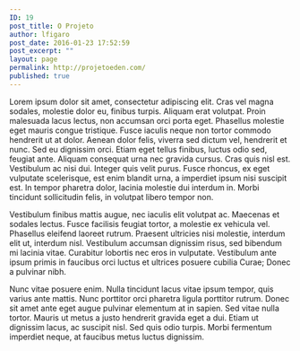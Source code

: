 ```yaml
---
ID: 19
post_title: O Projeto
author: lfigaro
post_date: 2016-01-23 17:52:59
post_excerpt: ""
layout: page
permalink: http://projetoeden.com/
published: true
---
```

Lorem ipsum dolor sit amet, consectetur adipiscing elit. Cras vel magna sodales, molestie dolor eu, finibus turpis. Aliquam erat volutpat. Proin malesuada lacus lectus, non accumsan orci porta eget. Phasellus molestie eget mauris congue tristique. Fusce iaculis neque non tortor commodo hendrerit ut at dolor. Aenean dolor felis, viverra sed dictum vel, hendrerit et nunc. Sed eu dignissim orci. Etiam eget tellus finibus, luctus odio sed, feugiat ante. Aliquam consequat urna nec gravida cursus. Cras quis nisl est. Vestibulum ac nisi dui. Integer quis velit purus. Fusce rhoncus, ex eget vulputate scelerisque, est enim blandit urna, a imperdiet ipsum nisi suscipit est. In tempor pharetra dolor, lacinia molestie dui interdum in. Morbi tincidunt sollicitudin felis, in volutpat libero tempor non.

Vestibulum finibus mattis augue, nec iaculis elit volutpat ac. Maecenas et sodales lectus. Fusce facilisis feugiat tortor, a molestie ex vehicula vel. Phasellus eleifend laoreet rutrum. Praesent ultricies nisi molestie, interdum elit ut, interdum nisl. Vestibulum accumsan dignissim risus, sed bibendum mi lacinia vitae. Curabitur lobortis nec eros in vulputate. Vestibulum ante ipsum primis in faucibus orci luctus et ultrices posuere cubilia Curae; Donec a pulvinar nibh.

Nunc vitae posuere enim. Nulla tincidunt lacus vitae ipsum tempor, quis varius ante mattis. Nunc porttitor orci pharetra ligula porttitor rutrum. Donec sit amet ante eget augue pulvinar elementum at in sapien. Sed vitae nulla tortor. Mauris ut metus a justo hendrerit gravida eget a dui. Etiam ut dignissim lacus, ac suscipit nisl. Sed quis odio turpis. Morbi fermentum imperdiet neque, at faucibus metus luctus dignissim.